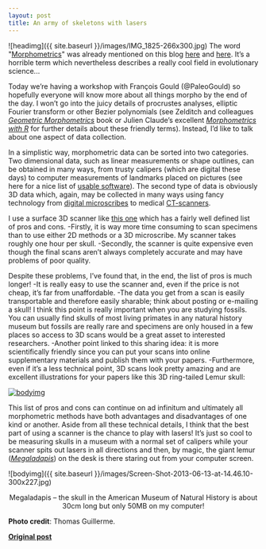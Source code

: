 ```yaml
---
layout: post
title: An army of skeletons with lasers
---
```


![headimg]({{ site.baseurl }}/images/IMG_1825-266x300.jpg)
The word "[Morphometrics](http://en.wikipedia.org/wiki/Morphometrics)" was already mentioned on this blog [here](http://www.ecoevoblog.com/2013/03/22/679/) and [here](http://www.ecoevoblog.com/2012/10/26/152/). It’s a horrible term which nevertheless describes a really cool field in evolutionary science...

Today we’re having a workshop with François Gould (@PaleoGould) so hopefully everyone will know more about all things morpho by the end of the day. I won’t go into the juicy details of procrustes analyses, elliptic Fourier transform or other Bezier polynomials (see Zelditch and colleagues [*Geometric Morphometrics*](http://books.google.ie/books/about/Geometric_Morphometrics_For_Biologists.html?id=LKCVAGn8vkoC&redir_esc=y) book or Julien Claude’s excellent [*Morphometrics with R*](http://www.springer.com/statistics/life+sciences%2C+medicine+%26+health/book/978-0-387-77789-4) for further details about these friendly terms). Instead, I’d like to talk about one aspect of data collection.

In a simplistic way, morphometric data can be sorted into two categories. Two dimensional data, such as linear measurements or shape outlines, can be obtained in many ways, from trusty calipers (which are digital these days) to computer measurements of landmarks placed on pictures (see here for a nice list of [usable software](http://life.bio.sunysb.edu/morph/)). The second type of data is obviously 3D data which, again, may be collected in many ways using fancy technology from [digital microscribes](http://www.3d-microscribe.com/MX%20and%20G2%20Intro%20Page.htm) to medical [CT-scanners](https://en.wikipedia.org/wiki/X-ray_computed_tomography).

I use a surface 3D scanner like [this one](http://www.nextengine.com/) which has a fairly well defined list of pros and cons.
-Firstly, it is way more time consuming to scan specimens than to use either 2D methods or a 3D microscribe. My scanner takes roughly one hour per skull.
-Secondly, the scanner is quite expensive even though the final scans aren’t always completely accurate and may have problems of poor quality.

Despite these problems, I’ve found that, in the end, the list of pros is much longer!
-It is really easy to use the scanner and, even if the price is not cheap, it’s far from unaffordable.
-The data you get from a scan is easily transportable and therefore easily sharable; think about posting or e-mailing a skull! I think this point is really important when you are studying fossils. You can usually find skulls of most living primates in any natural history museum but fossils are really rare and specimens are only housed in a few places so access to 3D scans would be a great asset to interested researchers.
-Another point linked to this sharing idea: it is more scientifically friendly since you can put your scans into online supplementary materials and publish them with your papers.
-Furthermore, even if it’s a less technical point, 3D scans look pretty amazing and are excellent illustrations for your papers like this 3D ring-tailed Lemur skull:

[![bodyimg](http://img.youtube.com/vi/OjDa6evXyfo/0.jpg)](http://www.youtube.com/watch?v=OjDa6evXyfo)

This list of pros and cons can continue on ad infinitum and ultimately all morphometric methods have both advantages and disadvantages of one kind or another. Aside from all these technical details, I think that the best part of using a scanner is the chance to play with lasers! It’s just so cool to be measuring skulls in a museum with a normal set of calipers while your scanner spits out lasers in all directions and then, by magic, the giant lemur ([*Megaladapis*](http://en.wikipedia.org/wiki/Megaladapis)) on the desk is there staring out from your computer screen.

![bodyimg]({{ site.baseurl }}/images/Screen-Shot-2013-06-13-at-14.46.10-300x227.jpg)

<center>Megaladapis – the skull in the American Museum of Natural History is about 30cm long but only 50MB on my computer!</center>

**Photo credit**: Thomas Guillerme.

**[Original post](http://www.ecoevoblog.com/2013/06/14/an-army-of-skeletons-with-lasers/)**
